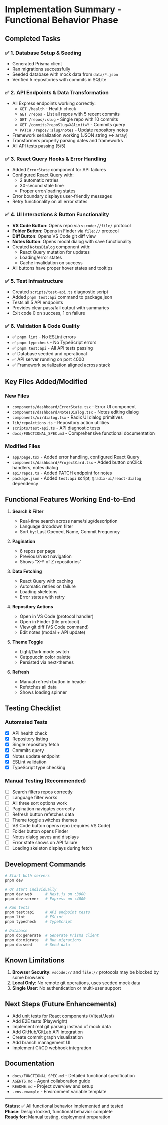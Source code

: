 # Implementation Summary - Functional Behavior Phase

## Completed Tasks

### ✅ 1. Database Setup & Seeding

- Generated Prisma client
- Ran migrations successfully
- Seeded database with mock data from `data/*.json`
- Verified 5 repositories with commits in SQLite

### ✅ 2. API Endpoints & Data Transformation

- All Express endpoints working correctly:
  - `GET /health` - Health check
  - `GET /repos` - List all repos with 5 recent commits
  - `GET /repos/:slug` - Single repo with 10 commits
  - `GET /commits?repoSlug=X&limit=Y` - Commits query
  - `PATCH /repos/:slug/notes` - Update repository notes
- Framework serialization working (JSON string ↔ array)
- Transformers properly parsing dates and frameworks
- All API tests passing (5/5)

### ✅ 3. React Query Hooks & Error Handling

- Added `ErrorState` component for API failures
- Configured React Query with:
  - 2 automatic retries
  - 30-second stale time
  - Proper error/loading states
- Error boundary displays user-friendly messages
- Retry functionality on all error states

### ✅ 4. UI Interactions & Button Functionality

- **VS Code Button**: Opens repo via `vscode://file/` protocol
- **Folder Button**: Opens in Finder via `file://` protocol  
- **Diff Button**: Opens VS Code git diff view
- **Notes Button**: Opens modal dialog with save functionality
- Created `NotesDialog` component with:
  - React Query mutation for updates
  - Loading/error states
  - Cache invalidation on success
- All buttons have proper hover states and tooltips

### ✅ 5. Test Infrastructure

- Created `scripts/test-api.ts` diagnostic script
- Added `pnpm test:api` command to package.json
- Tests all 5 API endpoints
- Provides clear pass/fail output with summaries
- Exit code 0 on success, 1 on failure

### ✅ 6. Validation & Code Quality

- ✅ `pnpm lint` - No ESLint errors
- ✅ `pnpm typecheck` - No TypeScript errors
- ✅ `pnpm test:api` - All API tests passing
- ✅ Database seeded and operational
- ✅ API server running on port 4000
- ✅ Framework serialization aligned across stack

## Key Files Added/Modified

### New Files

- `components/dashboard/ErrorState.tsx` - Error UI component
- `components/dashboard/NotesDialog.tsx` - Notes editing dialog
- `components/ui/dialog.tsx` - Radix UI dialog primitives
- `lib/repoActions.ts` - Repository action utilities
- `scripts/test-api.ts` - API diagnostic tests
- `docs/FUNCTIONAL_SPEC.md` - Comprehensive functional documentation

### Modified Files

- `app/page.tsx` - Added error handling, configured React Query
- `components/dashboard/ProjectCard.tsx` - Added button onClick handlers, notes dialog
- `api/repos.ts` - Added PATCH endpoint for notes
- `package.json` - Added `test:api` script, `@radix-ui/react-dialog` dependency

## Functional Features Working End-to-End

1. **Search & Filter**
   - Real-time search across name/slug/description
   - Language dropdown filter
   - Sort by: Last Opened, Name, Commit Frequency

2. **Pagination**
   - 6 repos per page
   - Previous/Next navigation
   - Shows "X-Y of Z repositories"

3. **Data Fetching**
   - React Query with caching
   - Automatic retries on failure
   - Loading skeletons
   - Error states with retry

4. **Repository Actions**
   - Open in VS Code (protocol handler)
   - Open in Finder (file protocol)
   - View git diff (VS Code command)
   - Edit notes (modal + API update)

5. **Theme Toggle**
   - Light/Dark mode switch
   - Catppuccin color palette
   - Persisted via next-themes

6. **Refresh**
   - Manual refresh button in header
   - Refetches all data
   - Shows loading spinner

## Testing Checklist

### Automated Tests

- [x] API health check
- [x] Repository listing
- [x] Single repository fetch
- [x] Commits query
- [x] Notes update endpoint
- [x] ESLint validation
- [x] TypeScript type checking

### Manual Testing (Recommended)

- [ ] Search filters repos correctly
- [ ] Language filter works
- [ ] All three sort options work
- [ ] Pagination navigates correctly
- [ ] Refresh button refetches data
- [ ] Theme toggle switches themes
- [ ] VS Code button opens repo (requires VS Code)
- [ ] Folder button opens Finder
- [ ] Notes dialog saves and displays
- [ ] Error state shows on API failure
- [ ] Loading skeleton displays during fetch

## Development Commands

```bash
# Start both servers
pnpm dev

# Or start individually
pnpm dev:web      # Next.js on :3000
pnpm dev:server   # Express on :4000

# Run tests
pnpm test:api     # API endpoint tests
pnpm lint         # ESLint
pnpm typecheck    # TypeScript

# Database
pnpm db:generate  # Generate Prisma client
pnpm db:migrate   # Run migrations
pnpm db:seed      # Seed data
```

## Known Limitations

1. **Browser Security**: `vscode://` and `file://` protocols may be blocked by some browsers
2. **Local Only**: No remote git operations, uses seeded mock data
3. **Single User**: No authentication or multi-user support

## Next Steps (Future Enhancements)

- Add unit tests for React components (Vitest/Jest)
- Add E2E tests (Playwright)
- Implement real git parsing instead of mock data
- Add GitHub/GitLab API integration
- Create commit graph visualization
- Add branch management UI
- Implement CI/CD webhook integration

## Documentation

- `docs/FUNCTIONAL_SPEC.md` - Detailed functional specification
- `AGENTS.md` - Agent collaboration guide
- `README.md` - Project overview and setup
- `.env.example` - Environment variable template

---

**Status**: ✅ All functional behavior implemented and tested  
**Phase**: Design locked, functional behavior complete  
**Ready for**: Manual testing, deployment preparation
